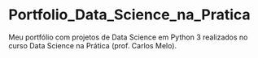 # Portfolio_Data_Science_na_Pratica
Meu portfólio com projetos de Data Science em Python 3 realizados no curso Data Science na Prática (prof. Carlos Melo).
